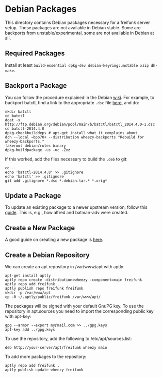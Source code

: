 Debian Packages
===============

This directory contains Debian packages necessary for a freifunk server setup.
These packages are not available in Debian stable. Some are backports from
unstable/experimental, some are not available in Debian at all.

Required Packages
-----------------

Install at least `build-essential dpkg-dev debian-keyring:unstable xzip dh-make`.

Backport a Package
-------------------

You can follow the procedure explained in the Debian
[wiki](https://wiki.debian.org/SimpleBackportCreation). For example, to
backport batctl, find a link to the appropriate `.dsc` file
[here](http://packages.debian.org/experimental/batctl), and do:

    mkdir batctl
    cd batctl
    dget -x http://ftp.debian.org/debian/pool/main/b/batctl/batctl_2014.4.0-1.dsc
    cd batctl-2014.4.0
    dpkg-checkbuilddeps # apt-get install what it complains about
    dch --local ~bpo70+ --distribution wheezy-backports "Rebuild for wheezy-backports."
    fakeroot debian/rules binary
    dpkg-buildpackage -us -uc -Zxz
    
If this worked, add the files necessary to build the `.deb` to git:

    cd ..
    echo 'batctl-2014.4.0' >> .gitignore
    echo 'batctl' >> .gitignore
    git add .gitignore *.dsc *.debian.tar.* *.orig*

Update a Package
----------------

To update an existing package to a newer upstream version, follow this
[guide](https://www.debian.org/doc/manuals/maint-guide/update.en.html). This
is, e.g., how alfred and batman-adv were created.

Create a New Package
--------------------

A good guide on creating a new package is
[here](https://www.debian.org/doc/manuals/packaging-tutorial/packaging-tutorial.pdf).

Create a Debian Repository
--------------------------

We can create an apt repository in /var/www/apt with aptly:

    apt-get install aptly
    aptly repo create -distribution=wheezy -component=main freifunk
    aptly repo add freifunk .
    aptly publish repo freifunk freifunk
    mkdir -p /var/www/apt
    cp -R ~/.aptly/public/freifunk /var/www/apt/

The packages will be signed with your default GnuPG key. To use the repository
in apt.sources you need to import the corresponding public key with apt-key:

    gpg --armor --export my@mail.com >> ../gpg.keys
    apt-key add ../gpg.keys

To use the repository, add the following to /etc/apt/sources.list:

    deb http://your-server/apt/freifunk wheezy main

To add more packages to the repository:

    aptly repo add freifunk .
    aptly publish update wheezy freifunk

